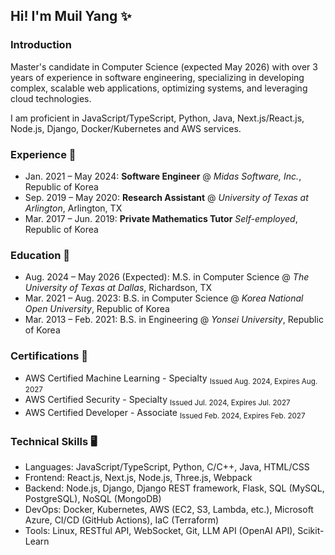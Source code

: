 ## Hi! I'm Muil Yang ✨

### Introduction

Master's candidate in Computer Science (expected May 2026) with over 3 years of experience in software engineering, specializing in developing complex, scalable web applications, optimizing systems, and leveraging cloud technologies.

I am proficient in JavaScript/TypeScript, Python, Java, Next.js/React.js, Node.js, Django, Docker/Kubernetes and AWS services.

### Experience 🏢

- Jan. 2021 – May 2024: **Software Engineer** @ _Midas Software, Inc._, Republic of Korea
- Sep. 2019 – May 2020: **Research Assistant** @ _University of Texas at Arlington_, Arlington, TX
- Mar. 2017 – Jun. 2019: **Private Mathematics Tutor** _Self-employed_, Republic of Korea

### Education 📖

- Aug. 2024 – May 2026 (Expected): M.S. in Computer Science @ _The University of Texas at Dallas_, Richardson, TX
- Mar. 2021 – Aug. 2023: B.S. in Computer Science @ _Korea National Open University_, Republic of Korea
- Mar. 2013 – Feb. 2021: B.S. in Engineering @ _Yonsei University_, Republic of Korea

### Certifications 📃

- AWS Certified Machine Learning - Specialty <sub>Issued Aug. 2024, Expires Aug. 2027</sub>
- AWS Certified Security - Specialty <sub>Issued Jul. 2024, Expires Jul. 2027</sub>
- AWS Certified Developer - Associate <sub>Issued Feb. 2024, Expires Feb. 2027</sub>

### Technical Skills 🖥️

- Languages: JavaScript/TypeScript, Python, C/C++, Java, HTML/CSS
- Frontend: React.js, Next.js, Node.js, Three.js, Webpack
- Backend: Node.js, Django, Django REST framework, Flask, SQL (MySQL, PostgreSQL), NoSQL (MongoDB)
- DevOps: Docker, Kubernetes, AWS (EC2, S3, Lambda, etc.), Microsoft Azure, CI/CD (GitHub Actions), IaC (Terraform)
- Tools: Linux, RESTful API, WebSocket, Git, LLM API (OpenAI API), Scikit-Learn
